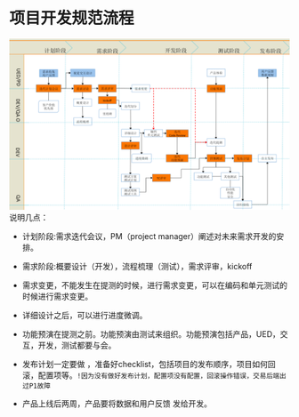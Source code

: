 # 项目开发规范流程
![项目开发规范流程](./img/project-develop-flow.png)
说明几点：
* 计划阶段:需求迭代会议，PM（project manager）阐述对未来需求开发的安排。

* 需求阶段:概要设计（开发），流程梳理（测试），需求评审，kickoff

* 需求变更，不能发生在提测的时候，进行需求变更，可以在编码和单元测试的时候进行需求变更。

* 详细设计之后，可以进行进度微调。

* 功能预演在提测之前。功能预演由测试来组织。功能预演包括产品，UED，交互，开发，测试都要与会。

* 发布计划一定要做 ，准备好checklist，包括项目的发布顺序，项目如何回滚，配置项等。`!因为没有做好发布计划，配置项没有配置，回滚操作错误，交易后端出过P1故障`

* 产品上线后两周，产品要将数据和用户反馈 发给开发。